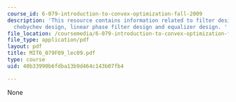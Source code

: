 ```yaml
---
course_id: 6-079-introduction-to-convex-optimization-fall-2009
description: 'This resource contains information related to filter design, FIR filters,
  chebychev design, linear phase filter design and equalizer design. '
file_location: /coursemedia/6-079-introduction-to-convex-optimization-fall-2009/40b33990b6fdba13b9d464c143b07fb4_MIT6_079F09_lec09.pdf
file_type: application/pdf
layout: pdf
title: MIT6_079F09_lec09.pdf
type: course
uid: 40b33990b6fdba13b9d464c143b07fb4

---
```

None